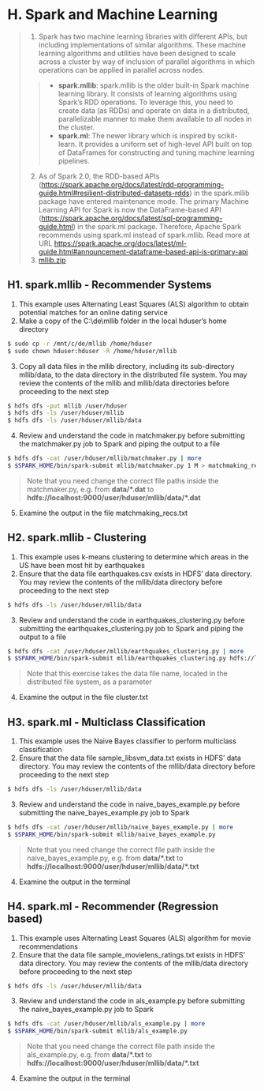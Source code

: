 # H. Spark and Machine Learning
 
> 1. Spark has two machine learning libraries with different APIs, but including implementations of similar algorithms. These machine learning algorithms and utilities have been designed to scale across a cluster by way of inclusion of parallel algorithms in which operations can be applied in parallel across nodes.
>> - **spark.mllib**: spark.mllib is the older built-in Spark machine learning library. It consists of learning algorithms using Spark’s RDD operations. To leverage this, you need to create data (as RDDs) and operate on data in a distributed, parallelizable manner to make them available to all nodes in the cluster.
>> - **spark.ml**: The newer library which is inspired by scikit-learn. It provides a uniform set of high-level API built on top of DataFrames for constructing and tuning machine learning pipelines. 
> 2. As of Spark 2.0, the RDD-based APIs (https://spark.apache.org/docs/latest/rdd-programming-guide.html#resilient-distributed-datasets-rdds) in the spark.mllib package have entered maintenance mode. The primary Machine Learning API for Spark is now the DataFrame-based API (https://spark.apache.org/docs/latest/sql-programming-guide.html) in the spark.ml package. Therefore, Apache Spark recommends using spark.ml instead of spark.mllib. Read more at URL https://spark.apache.org/docs/latest/ml-guide.html#announcement-dataframe-based-api-is-primary-api
> 3. [mllib.zip](https://github.com/choojun/choojun.github.io/files/14240398/mllib.zip)


## H1. spark.mllib - Recommender Systems
1.	This example uses Alternating Least Squares (ALS) algorithm to obtain potential matches for an online dating service
2. Make a copy of the C:\de\mllib folder in the local hduser’s home directory
~~~bash
$ sudo cp -r /mnt/c/de/mllib /home/hduser
$ sudo chown hduser:hduser -R /home/hduser/mllib
~~~

3. Copy all data files in the mllib directory, including its sub-directory mllib/data, to the data directory in the distributed file system. You may review the contents of the mllib and mllib/data directories before proceeding to the next step
~~~bash
$ hdfs dfs -put mllib /user/hduser
$ hdfs dfs -ls /user/hduser/mllib
$ hdfs dfs -ls /user/hduser/mllib/data
~~~

4. Review and understand the code in matchmaker.py before submitting the matchmaker.py job to Spark and piping the output to a file
~~~bash
$ hdfs dfs -cat /user/hduser/mllib/matchmaker.py | more
$ $SPARK_HOME/bin/spark-submit mllib/matchmaker.py 1 M > matchmaking_recs.txt
~~~
> Note that you need change the correct file paths inside the matchmaker.py, e.g.
> from **data/\*.dat** to **hdfs://localhost:9000/user/hduser/mllib/data/\*.dat**

5. Examine the output in the file matchmaking_recs.txt

## H2. spark.mllib - Clustering
1.	This example uses k-means clustering to determine which areas in the US have been most hit by earthquakes
2. Ensure that the data file earthquakes.csv exists in HDFS’ data directory. You may review the contents of the mllib/data directory before proceeding to the next step
~~~bash
$ hdfs dfs -ls /user/hduser/mllib/data
~~~

3. Review and understand the code in earthquakes_clustering.py before submitting the earthquakes_clustering.py job to Spark and piping the output to a file
~~~bash
$ hdfs dfs -cat /user/hduser/mllib/earthquakes_clustering.py | more
$ $SPARK_HOME/bin/spark-submit mllib/earthquakes_clustering.py hdfs://localhost:9000/user/hduser/mllib/data/earthquakes.csv 6 > clusters.txt
~~~
> Note that this exercise takes the data file name, located in the distributed file system, as a parameter

4. Examine the output in the file cluster.txt

## H3. spark.ml - Multiclass Classification
1.	This example uses the Naive Bayes classifier to perform multiclass classification
2. Ensure that the data file sample_libsvm_data.txt exists in HDFS’ data directory. You may review the contents of the mllib/data directory before proceeding to the next step
~~~bash
$ hdfs dfs -ls /user/hduser/mllib/data
~~~

3. Review and understand the code in naive_bayes_example.py before submitting the naive_bayes_example.py job to Spark
~~~bash
$ hdfs dfs -cat /user/hduser/mllib/naive_bayes_example.py | more
$ $SPARK_HOME/bin/spark-submit mllib/naive_bayes_example.py
~~~
> Note that you need change the correct file path inside the naive_bayes_example.py, e.g.
> from **data/\*.txt** to **hdfs://localhost:9000/user/hduser/mllib/data/\*.txt**

4. Examine the output in the terminal

## H4. spark.ml - Recommender (Regression based)
1.	This example uses Alternating Least Squares (ALS) algorithm for movie recommendations
2. Ensure that the data file sample_movielens_ratings.txt exists in HDFS’ data directory. You may review the contents of the mllib/data directory before proceeding to the next step
~~~bash
$ hdfs dfs -ls /user/hduser/mllib/data
~~~

3. Review and understand the code in als_example.py before submitting the naive_bayes_example.py job to Spark
~~~bash
$ hdfs dfs -cat /user/hduser/mllib/als_example.py | more
$ $SPARK_HOME/bin/spark-submit mllib/als_example.py
~~~
> Note that you need change the correct file path inside the als_example.py, e.g.
> from **data/\*.txt** to **hdfs://localhost:9000/user/hduser/mllib/data/\*.txt**

4. Examine the output in the terminal

